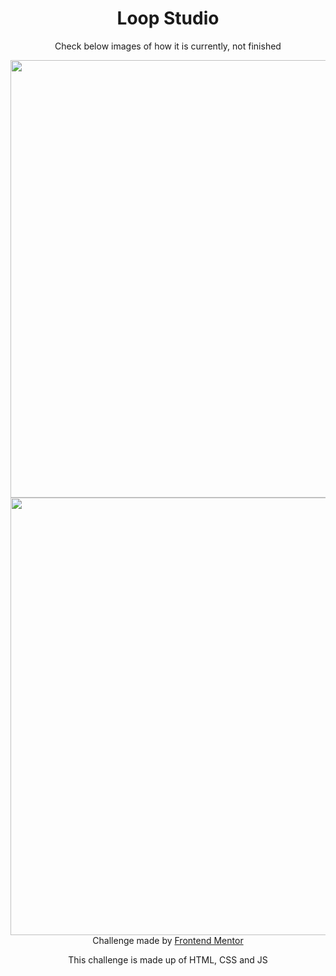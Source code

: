 <h1 align="center"> Loop Studio </h1>

<p align="center"> Check below images of how it is currently, not finished </p>

<div align="center">
  <img src="https://user-images.githubusercontent.com/98968823/174458464-73587ef7-b619-4bc9-95aa-187e56def0de.png" width="700px" />
  <img src="https://user-images.githubusercontent.com/98968823/174458467-ed793de5-f24b-4fb4-b377-1eadde5a51b3.png" width="700px" />
  </div>
<div align="center">
  Challenge made by <a href="https://www.frontendmentor.io/hiring"> Frontend Mentor</a>
  <p> This challenge is made up of HTML, CSS and JS </p>
  </div>
  
